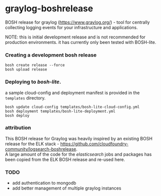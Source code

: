 # graylog-boshrelease
BOSH release for graylog (https://www.graylog.org/) - tool for centrally collecting logging events for your infrastructure and applications.

NOTE: this is initial development release and is not recommended for production environments.  it has currently only been tested with BOSH-lite.

### Creating a development bosh release
```
bosh create release --force
bosh upload release
```

### Deploying to *bosh-lite*.
a sample cloud-config and deployment manifest is provided in the `templates` directory.

```
bosh update cloud-config templates/bosh-lite-cloud-config.yml
bosh deployment templates/bosh-lite-deployment.yml
bosh deploy
```


### attribution
This BOSH release for Graylog was heavily inspired by an existing BOSH release for the ELK stack - https://github.com/cloudfoundry-community/logsearch-boshrelease.  
A large amount of the code for the _elasticsearch_ jobs and packages has been copied from the ELK BOSH release and re-used here.


### TODO
- add authentication to mongodb
- add better management of multiple graylog instances

